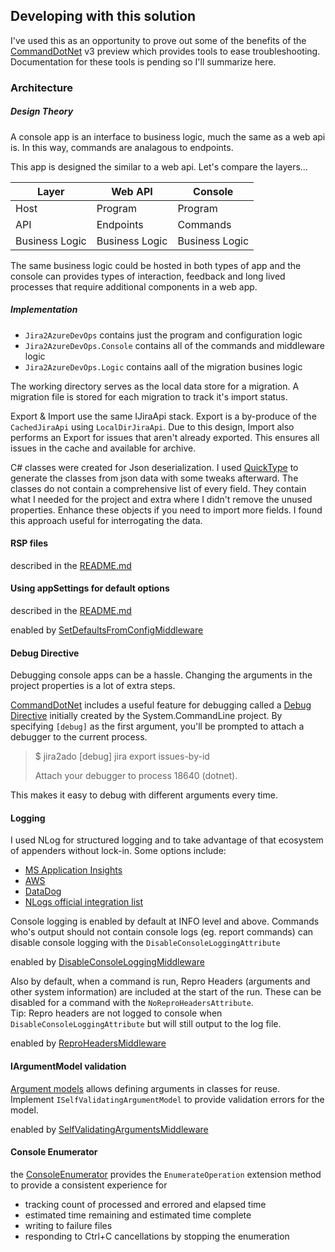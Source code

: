 ## Developing with this solution

I've used this as an opportunity to prove out some of the benefits of the [CommandDotNet](https://github.com/bilal-fazlani/commanddotnet) v3 preview which provides tools to ease troubleshooting.  Documentation for these tools is pending so I'll summarize here.

### Architecture

##### Design Theory

A console app is an interface to business logic, much the same as a web api is.  In this way, commands are analagous to endpoints.

This app is designed the similar to a web api. Let's compare the layers...

|Layer|Web API|Console|
|---|---|---|
|Host|Program|Program|
|API|Endpoints|Commands|
|Business Logic|Business Logic|Business Logic|

The same business logic could be hosted in both types of app and the console can provides types of interaction, feedback and long lived processes that require additional components in a web app.

##### Implementation

* `Jira2AzureDevOps` contains just the program and configuration logic
* `Jira2AzureDevOps.Console` contains all of the commands and middleware logic
* `Jira2AzureDevOps.Logic` contains aall of the migration busines logic

The working directory serves as the local data store for a migration.  A migration file is stored for each migration to track it's import status.

Export & Import use the same IJiraApi stack. Export is a by-produce of the `CachedJiraApi` using `LocalDirJiraApi`. Due to this design, Import also performs an Export for issues that aren't already exported.  This ensures all issues in the cache and available for archive.

C# classes were created for Json deserialization.  I used [QuickType](https://app.quicktype.io/#l=cs&r=json2csharp) to generate the classes from json data with some tweaks afterward.  The classes do not contain a comprehensive list of every field.  They contain what I needed for the project and extra where I didn't remove the unused properties.  Enhance these objects if you need to import more fields.  I found this approach useful for interrogating the data.
 
#### RSP files
described in the [README.md](README.md)

#### Using appSettings for default options
described in the [README.md](README.md)

enabled by [SetDefaultsFromConfigMiddleware](Jira2AzureDevOps.Console/Framework/SetDefaultsFromConfigMiddleware.cs)

#### Debug Directive

Debugging console apps can be a hassle. Changing the arguments in the project properties is a lot of extra steps.

[CommandDotNet](https://github.com/bilal-fazlani/commanddotnet) includes a useful feature for debugging called a [Debug Directive](https://github.com/dotnet/command-line-api/wiki/Features-overview#debugging) initially created by the System.CommandLine project.
By specifying `[debug]` as the first argument, you'll be prompted to attach a debugger to the current process.

> $ jira2ado [debug] jira export issues-by-id
> 
> Attach your debugger to process 18640 (dotnet).

This makes it easy to debug with different arguments every time.

#### Logging

I used NLog for structured logging and to take advantage of that ecosystem of appenders without lock-in.  Some options include:
* [MS Application Insights](https://github.com/microsoft/ApplicationInsights-dotnet-logging)
* [AWS](https://github.com/aws/aws-logging-dotnet)
* [DataDog](https://docs.datadoghq.com/logs/log_collection/csharp/?tab=nlog)
* [NLogs official integration list](https://nlog-project.org/config/)

Console logging is enabled by default at INFO level and above.  Commands who's output should not contain console logs (eg. report commands) can disable console logging with the `DisableConsoleLoggingAttribute`

enabled by [DisableConsoleLoggingMiddleware](Jira2AzureDevOps.Console/Framework/DisableConsoleLoggingMiddleware.cs)

Also by default, when a command is run, Repro Headers (arguments and other system information) are included at the start of the run.  These can be disabled for a command with the `NoReproHeadersAttribute`.  
Tip: Repro headers are not logged to console when `DisableConsoleLoggingAttribute` but will still output to the log file.

enabled by [ReproHeadersMiddleware](Jira2AzureDevOps.Console/Framework/ReproHeadersMiddleware.cs)

#### IArgumentModel validation

[Argument models](https://bilal-fazlani.github.io/commanddotnet/argument-models/) allows defining arguments in classes for reuse. 
Implement `ISelfValidatingArgumentModel` to provide validation errors for the model.

enabled by [SelfValidatingArgumentsMiddleware](Jira2AzureDevOps.Console/Framework/SelfValidatingArgumentsMiddleware.cs)

#### Console Enumerator

the [ConsoleEnumerator](Jira2AzureDevOps.Console/Framework/ConsoleEnumerator.cs) provides the `EnumerateOperation` extension method to provide a consistent experience for
* tracking count of processed and errored and elapsed time
* estimated time remaining and estimated time complete
* writing to failure files
* responding to Ctrl+C cancellations by stopping the enumeration